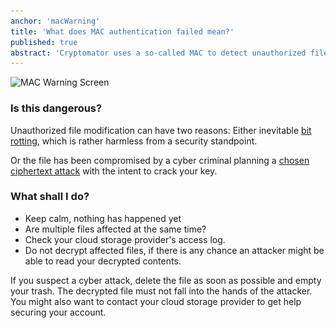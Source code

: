 ```yaml
---
anchor: 'macWarning'
title: 'What does MAC authentication failed mean?'
published: true
abstract: 'Cryptomator uses a so-called MAC to detect unauthorized file changes. In this case the file or files listed in this dialog did change.'
---
```


<img src="/img/faq/macWarning.png" srcset="/img/faq/macWarning.png 1x, /img/faq/macWarning@2x.png 2x" alt="MAC Warning Screen" />

### Is this dangerous?
Unauthorized file modification can have two reasons: Either inevitable <a href="http://en.wikipedia.org/wiki/Data_degradation" target="_blank">bit rotting</a>, which is rather harmless from a security standpoint.

Or the file has been compromised by a cyber criminal planning a <a href="http://en.wikipedia.org/wiki/Chosen-ciphertext_attack" target="_blank">chosen ciphertext attack</a> with the intent to crack your key.

### What shall I do?
* Keep calm, nothing has happened yet
* Are multiple files affected at the same time?
* Check your cloud storage provider's access log.
* Do not decrypt affected files, if there is any chance an attacker might be able to read your decrypted contents.

If you suspect a cyber attack, delete the file as soon as possible and empty your trash. The decrypted file must not fall into the hands of the attacker. You might also want to contact your cloud storage provider to get help securing your account.
